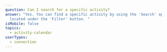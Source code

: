 ```yaml
---
question: Can I search for a specific activity?
answer: "Yes. You can find a specific activity by using the 'Search' option
  located under the 'Filter' button. "
isMobile: false
topics:
  - activity-calendar
userTypes:
  - connection
---
```


